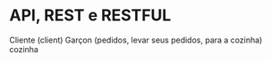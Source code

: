 # API, REST e RESTFUL

Cliente (client)
Garçon (pedidos, levar seus pedidos, para a cozinha)
cozinha